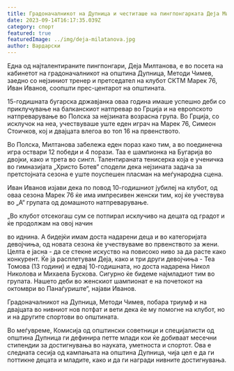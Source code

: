 ```yaml
---
title: Градоначалникот на Дупница и честиташе на пингпонгарката Деја Милтанова
date: 2023-09-14T16:17:35.039Z
category: спорт
featured: true
featuredImage: ../img/deja-milatanova.jpg
author: Вардарски
---
```

Една од најталентираните пингпонгари, Деја Милтанова, е во посета на кабинетот на градоначалникот на општина Дупница, Методи Чимев, заедно со нејзиниот тренер и претседател на клубот СКТМ Марек 76, Иван Иванов, соопшти прес-центарот на општината.

15-годишната бугарска државјанка оваа година имаше успешно деби со приклучување на балканскиот натпревар во Грција и на европското натпреварување во Полска за нејзината возрасна група. Во Грција, со исклучок на неа, учествуваше уште еден играч на Марек 76, Симеон Стоичков, кој и двајцата влегоа во топ 16 на првенството.

Во Полска, Милтанова забележа еден пораз како тим, а во поединечна игра оствари 12 победи и 4 порази. Таа е шампионка на Бугарија во двојки, како и трета во сингл. Талентираната тенисерка која е ученичка во гимназијата „Христо Ботев“ сподели дека нејзината задача за претстојната сезона е уште поуспешен пласман на меѓународна сцена.

Иван Иванов изјави дека по повод 10-годишниот јубилеј на клубот, од оваа сезона Марек 76 ќе има импресивен женски тим, кој ќе учествува во „А“ групата од домашното натпреварување.

„Во клубот отсекогаш сум се потпирал исклучиво на децата од градот и ќе продолжам на овој начин

во иднина. А бидејќи имам доста надарени деца и во категоријата девојчиња, од новата сезона ќе учествуваме во првенството за жени. Целта е јасна - да се стекне искуство на повисоко ниво за да расте како конкурент. Ќе ја расплетувам Деја, како и три други девојчиња - Теа Томова (13 години) и едвај 10-годишната, но доста надарена Никол Николова и Михаела Бускова. Сигурно ќе бидеме најмладиот тим во групата. Нашето деби во женскиот шампионат е на почетокот на октомври во Панаѓуриште“, најави Иванов.

Градоначалникот на Дупница, Методи Чимев, побара триумф и на двајцата во нивниот нов потфат и вети дека ќе му помогне на клубот, но и на другите спортови во општината.

Во меѓувреме, Комисија од општински советници и специјалисти од општина Дупница ги дефинира петте млади кои ќе добиваат месечни стипендии за достигнувања во науката, уметноста и спортот. Ова е следната сесија од кампањата на општина Дупница, чија цел е да ги поттикне децата и младите, како и да ги награди нивните достигнувања.